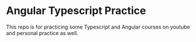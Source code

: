 # Angular Typescript Practice
This repo is for practicing some Typescript and Angular courses on youtube and personal practice as well.